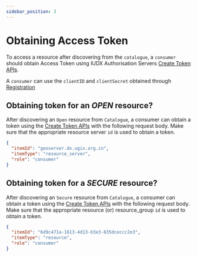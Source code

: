 ```yaml
---
sidebar_position: 3
---
```


 
# Obtaining Access Token
To access a resource after discovering from the `catalogue`, a `consumer` should obtain Access Token using IUDX Authorisation Servers [Create Token APIs](https://dx.ugix.org.in/auth/apis#tag/Token-APIs/operation/post-auth-v1-token). 

A `consumer` can use the `clientID` and `clientSecret` obtained through [Registration](../registration.md)

## Obtaining token for an *OPEN* resource?
After discovering an `Open` resource from `Catalogue`, a consumer can obtain a token using the [Create Token APIs](https://authorization.iudx.org.in/apis#operation/post-auth-v1-token) with the following request body. Make sure that the appropriate resource server `id` is used to obtain a token.


```json
{
  "itemId": "geoserver.dx.ugix.org.in",
  "itemType": "resource_server",
  "role": "consumer"
}
```


## Obtaining token for a *SECURE* resource?
After discovering an `Secure` resource from `Catalogue`, a consumer can obtain a token using the [Create Token APIs](https://dx.ugix.org.in/auth/apis#tag/Token-APIs/operation/post-auth-v1-token) with the following request body. Make sure that the appropriate resource (or) resource_group `id` is used to obtain a token.

```json
{
  "itemId": "6d9c471a-1613-4d13-b3e3-835dceccc2e3",
  "itemType": "resource",
  "role": "consumer"
}
```